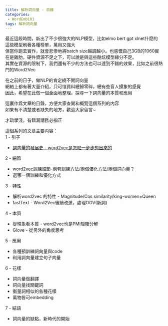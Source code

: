 ```yaml
---          
title: 解析詞向量 - 目錄          
categories:          
 - WordEmb101          
tags: 解析詞向量          
---          
```

最近這段時間，新出了不少很強大的NLP模型，比如elmo bert gpt xlnet什麼的      
這些模型刷著各種榜單，萬用又強大      
但當你跑去實作，就會悲慘地將batch size越調越小。也感慨自己3GB的1060實在是雞肋，硬件資源不足之下，可以說是與這些酷炫模型緣分不足。    
其實在資源的限制下，我們還有不少的方法也可以達到不錯的效果，比如之前很熱門的Word2Vec    

在之前的日子，做NLP的肯定繞不開詞向量    
網絡上都有著大量介紹，只可惜資料總歸零碎，總有些盲人摸象的感覺    
因此，希望在此做一個全面地整理，探尋一下詞向量的本質和應用   

這裏作爲文章的目錄，方便大家查閲和概覽這個系列的内容    
如果有不清楚或者缺失的地方，歡迎大家留言~    

才疏學淺，有錯漏請務必指正  
    
這個系列的文章主要内容：    
1 - 引子    
    
- [詞向量的發展史 - word2vec是怎麼一步步想出來的](https://voidful.github.io/voidful_blog/wordemb101/2019/07/17/word-emb-1/)    
    
2 - 細節    
    
- word2vec訓練細節-兩套訓練方法/兩個優化方法/兩個詞向量？    
- 選哪一個訓練和優化方式    
    
3 - 特性    
    
- 解析word2vec 的特性 - Magnitude/Cos similarity/king-women=Queen    
- fastText - Word2Vec後續改進，處理OOV(新詞)    
    
4 - 本質    
    
- 從現象看本質 - word2vec也是PMI矩陣分解    
- Glove - 從另外的角度思考    
    
5 - 應用    
    
- 各種預訓練詞向量與code    
- 利用詞向量建立句子向量    
    
6 - 花樣    
    
- 詞向量做翻譯    
- 詞向量找關鍵詞    
- 衡量詞相似的各種花樣    
- 萬物皆可embedding    
    
7 - 結語    
    
- 詞向量的缺點，新時代的開始    